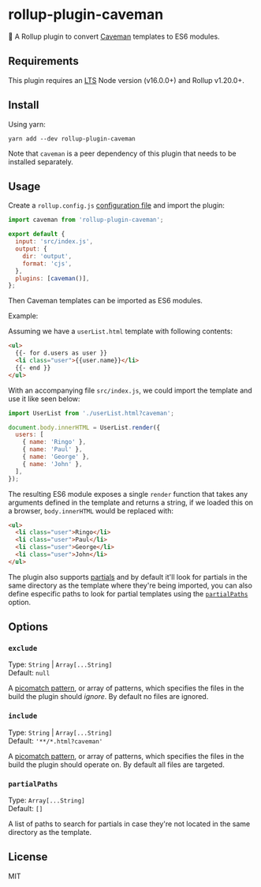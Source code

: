 # rollup-plugin-caveman

🍣 A Rollup plugin to convert [Caveman](https://github.com/andrewchilds/caveman) templates to ES6 modules.

## Requirements

This plugin requires an [LTS](https://github.com/nodejs/Release) Node version (v16.0.0+) and Rollup v1.20.0+.

## Install

Using yarn:

```console
yarn add --dev rollup-plugin-caveman
```

Note that `caveman` is a peer dependency of this plugin that needs to be installed separately.

## Usage

Create a `rollup.config.js` [configuration file](https://www.rollupjs.org/guide/en/#configuration-files) and import the plugin:

```js
import caveman from 'rollup-plugin-caveman';

export default {
  input: 'src/index.js',
  output: {
    dir: 'output',
    format: 'cjs',
  },
  plugins: [caveman()],
};
```

Then Caveman templates can be imported as ES6 modules.

Example:

Assuming we have a `userList.html` template with following contents:

```html
<ul>
  {{- for d.users as user }}
  <li class="user">{{user.name}}</li>
  {{- end }}
</ul>
```

With an accompanying file `src/index.js`, we could import the template and use it like seen below:

```js
import UserList from './userList.html?caveman';

document.body.innerHTML = UserList.render({
  users: [
    { name: 'Ringo' },
    { name: 'Paul' },
    { name: 'George' },
    { name: 'John' },
  ],
});
```

The resulting ES6 module exposes a single `render` function that takes any arguments defined in the template and returns a string, if we loaded this on a browser, `body.innerHTML` would be replaced with:

```html
<ul>
  <li class="user">Ringo</li>
  <li class="user">Paul</li>
  <li class="user">George</li>
  <li class="user">John</li>
</ul>
```

The plugin also supports [partials](https://github.com/andrewchilds/caveman?tab=readme-ov-file#--render-partialname-) and by default it'll look for partials in the same directory as the template where they're being imported, you can also define especific paths to look for partial templates using the [`partialPaths`](#partialPaths) option.

## Options

### `exclude`

Type: `String` | `Array[...String]`<br>
Default: `null`

A [picomatch pattern](https://github.com/micromatch/picomatch), or array of patterns, which specifies the files in the build the plugin should _ignore_. By default no files are ignored.

### `include`

Type: `String` | `Array[...String]`<br>
Default: `'**/*.html?caveman'`

A [picomatch pattern](https://github.com/micromatch/picomatch), or array of patterns, which specifies the files in the build the plugin should operate on. By default all files are targeted.

### `partialPaths`

Type: `Array[...String]`<br>
Default: `[]`

A list of paths to search for partials in case they're not located in the same directory as the template.

## License

MIT
